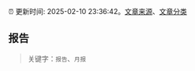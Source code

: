 :alarm_clock: 更新时间: 2025-02-10 23:36:42。[文章来源](/README.md)、[文章分类](/TAGS.md)

## 报告


> 关键字：`报告`、`月报`



